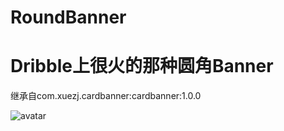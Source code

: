 # RoundBanner
# Dribble上很火的那种圆角Banner

继承自com.xuezj.cardbanner:cardbanner:1.0.0

![avatar](http://m.qpic.cn/psb?/V12E9lnJ0HXeuU/aU3qb61h0v9WGbN6YaJoF8.yoI5CnRyZBfuKC4DUhlQ!/b/dL4AAAAAAAAA&bo=OARJAgAAAAARB0c!&rf=viewer_4)
